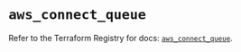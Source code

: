# `aws_connect_queue`

Refer to the Terraform Registry for docs: [`aws_connect_queue`](https://registry.terraform.io/providers/hashicorp/aws/5.51.1/docs/resources/connect_queue).

